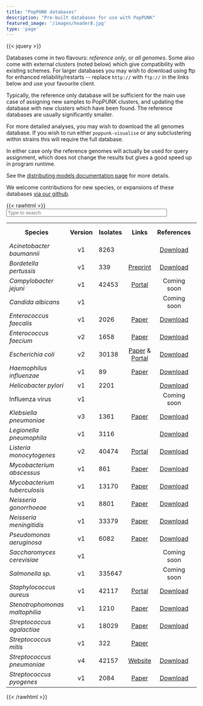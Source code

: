 ```yaml
---
title: "PopPUNK databases"
description: "Pre-built databases for use with PopPUNK"
featured_image: '/images/header8.jpg'
type: 'page'
---
```

{{< jquery >}}

Databases come in two flavours: *reference only*, or *all genomes*. Some also come
with external clusters (noted below) which give compatibility with existing schemes.
For larger databases you may wish to download using ftp for enhanced reliability/restarts
-- replace `http://` with `ftp://` in the links below and use your favourite client.

Typically, the reference only database will be sufficient for the main use case of assigning new samples to PopPUNK clusters, and updating the database with new clusters which have been found. The reference databases are usually significantly smaller.

For more detailed analyses, you may wish to download the all genomes database. If you wish to run either `poppunk-visualise` or any subclustering within strains this will require the full database.

In either case only the reference genomes will actually be used for query assignment, which does not change the results but gives a good speed up in program runtime.

See the [distributing models documentation page](https://poppunk.readthedocs.io/en/latest/model_distribution.html) for more details.

We welcome contributions for new species, or expansions of these databases [via our github](https://github.com/bacpop/PopPUNK/issues/new?assignees=johnlees&labels=enhancement&template=add-species-database.md&title=%5Bdatabase%5D).

{{< rawhtml >}}
<input type="text" id="search" size="50" placeholder="Type to search" title="Type in a name">
<table id="db-table" class="text-center align-middle">
  <tr class="header">
    <th width="28%" style="text-align:center">Species</th>
    <th width="5%" style="text-align:center;">Version</th>
    <th width="5%" style="text-align:center">Isolates</th>
    <th width="10%" style="text-align:center">Links</th>
    <th width="10%" style="text-align:center">References</th>
    <th width="10%" style="text-align:center">All</th>
    <th width="10%" style="text-align:center">External clusters</th>
  </tr>
  <tr>
    <td><i>Acinetobacter baumannii</i></td>
    <td style="text-align:center">v1</td>
    <td>8263</td>
    <td style="text-align:center"></td>
    <td style="text-align:center"><a href="http://ftp.ebi.ac.uk/pub/databases/pp_dbs/Acinetobacter_baumannii_v1_refs.tar.bz2">Download</a></td>
    <td style="text-align:center"><a href="http://ftp.ebi.ac.uk/pub/databases/pp_dbs/Acinetobacter_baumannii_v1_full.tar.bz2">Download</a></td>
    <td></td>
  </tr>
  <tr>
    <td><i>Bordetella pertussis</i></td>
    <td style="text-align:center">v1</td>
    <td>339</td>
    <td style="text-align:center"><a href="https://www.biorxiv.org/content/10.1101/2022.01.20.475763v1">Preprint</a></td>
    <td style="text-align:center"><a href="https://ftp.ebi.ac.uk/pub/databases/pp_dbs/Bordetella_pertussis_refs.tar.bz2">Download</a></td>
    <td style="text-align:center"><a href="https://ftp.ebi.ac.uk/pub/databases/pp_dbs/Bordetella_pertussis_full.tar.bz2">Download</a></td>
    <td></td>
  </tr>
    <tr>
    <td><i>Campylobacter jejuni</i></td>
    <td style="text-align:center">v1</td>
    <td>42453</td>
    <td style="text-align:center"><a href="https://www.ncbi.nlm.nih.gov/pathogens/">Portal</a></td>
    <td style="text-align:center">Coming soon</td>
    <td style="text-align:center"></td>
    <td></td>
  </tr>
  <tr>
    <td><i>Candida albicans</i></td>
    <td style="text-align:center">v1</td>
    <td></td>
    <td style="text-align:center"></td>
    <td style="text-align:center">Coming soon</td>
    <td style="text-align:center"></td>
    <td></td>
  </tr>
    <tr>
    <td><i>Enterococcus faecalis</i></td>
    <td style="text-align:center">v1</td>
    <td>2026</td>
    <td style="text-align:center"><a href="https://doi.org/10.1038/s41467-021-21749-5">Paper</a></td>
    <td style="text-align:center"><a href="https://ftp.ebi.ac.uk/pub/databases/pp_dbs/enterococcus_faecalis_v1_refs.tar.bz2">Download</a></td>
    <td style="text-align:center"><a href="https://ftp.ebi.ac.uk/pub/databases/pp_dbs/enterococcus_faecalis_v1_full.tar.bz2">Download</a></td>
    <td></td>
  </tr>
  <tr>
    <td><i>Enterococcus faecium</i></td>
    <td style="text-align:center">v2</td>
    <td>1658</td>
    <td style="text-align:center"><a href="https://www.nature.com/articles/s41564-020-00806-7">Paper</a></td>
    <td style="text-align:center"><a href="http://ftp.ebi.ac.uk/pub/databases/pp_dbs/Enterococcus_faecium_v2_refs.tar.bz2">Download</a></td>
    <td style="text-align:center"><a href="http://ftp.ebi.ac.uk/pub/databases/pp_dbs/Enterococcus_faecium_v2_full.tar.bz2">Download</a></td>
    <td></td>
  </tr>
  <tr>
    <td><i>Escherichia coli</i></td>
    <td style="text-align:center">v2</td>
    <td>30138</td>
    <td style="text-align:center"><a href="https://doi.org/10.1099/mgen.0.000499">Paper</a> & <a href="https://www.ncbi.nlm.nih.gov/pathogens/">Portal</a></td>
    <td style="text-align:center"><a href="https://ftp.ebi.ac.uk/pub/databases/pp_dbs/escherichia_coli_v2_refs.tar.bz2">Download</a></td>
    <td style="text-align:center"><a href="https://ftp.ebi.ac.uk/pub/databases/pp_dbs/escherichia_coli_v2_full.tar.bz2">Download</a></td>
    <td></td>
  </tr>
  <tr>
    <td><i>Haemophilus influenzae</i></td>
    <td style="text-align:center">v1</td>
    <td>89</td>
    <td style="text-align:center"><a href="https://doi.org/10.1073/pnas.1403353111">Paper</a></td>
    <td style="text-align:center"><a href="https://ftp.ebi.ac.uk/pub/databases/pp_dbs/Haemophilus_influenzae_v1_refs.tar.bz2">Download</a></td>
    <td style="text-align:center"><a href="https://ftp.ebi.ac.uk/pub/databases/pp_dbs/Haemophilus_influenzae_v1_full.tar.bz2">Download</a></td>
    <td></td>
  </tr>
    <tr>
    <td><i>Helicobacter pylori</i></td>
    <td style="text-align:center">v1</td>
    <td>2201</td>
    <td style="text-align:center"></td>
    <td style="text-align:center"><a href="https://ftp.ebi.ac.uk/pub/databases/pp_dbs/Helicobacter_pylori_v1_refs.tar.bz2">Download</a></td>
    <td style="text-align:center"><a href="https://ftp.ebi.ac.uk/pub/databases/pp_dbs/Helicobacter_pylori_v1_full.tar.bz2">Download</a></td>
    <td></td>
  </tr>
  <tr>
    <td>Influenza virus</td>
    <td style="text-align:center">v1</td>
    <td></td>
    <td style="text-align:center"></td>
    <td style="text-align:center">Coming soon</td>
    <td style="text-align:center"></td>
    <td></td>
  </tr>
    <tr>
    <td><i>Klebsiella pneumoniae</i></td>
    <td style="text-align:center">v3</td>
    <td>1361</td>
    <td style="text-align:center"><a href="https://doi.org/10.1038/s41564-019-0492-8">Paper</a></td>
    <td style="text-align:center"><a href="https://ftp.ebi.ac.uk/pub/databases/pp_dbs/Klebsiella_pneumoniae_v3_refs.tar.bz2">Download</a></td>
    <td style="text-align:center"><a href="https://ftp.ebi.ac.uk/pub/databases/pp_dbs/Klebsiella_pneumoniae_v3_full.tar.bz2">Download</a></td>
    <td></td>
  </tr>
  <tr>
    <td><i>Legionella pneumophila</i></td>
    <td style="text-align:center">v1</td>
    <td>3116</td>
    <td style="text-align:center"></td>
    <td style="text-align:center"><a href="https://ftp.ebi.ac.uk/pub/databases/pp_dbs/Legionella_pneumophila_v1_refs.tar.bz2">Download</a></td>
    <td style="text-align:center"><a href="https://ftp.ebi.ac.uk/pub/databases/pp_dbs/Legionella_pneumophila_v1_full.tar.bz2">Download</a></td>
    <td></td>
  </tr>
  <tr>
    <td><i>Listeria monocytogenes</i></td>
    <td style="text-align:center">v2</td>
    <td>40474</td>
    <td style="text-align:center"><a href="https://www.ncbi.nlm.nih.gov/pathogens/">Portal</a></td>
    <td style="text-align:center"><a href="https://ftp.ebi.ac.uk/pub/databases/pp_dbs/listeria_monocytogenes_v2_refs.tar.bz2">Download</a></td>
    <td style="text-align:center"><a href="https://ftp.ebi.ac.uk/pub/databases/pp_dbs/listeria_monocytogenes_v2_full.tar.bz2">Download</a></td>
    <td></td>
  </tr>
  <tr>
    <td><i>Mycobacterium abscessus</i></td>
    <td style="text-align:center">v1</td>
    <td>861</td>
    <td style="text-align:center"><a href="https://doi.org/10.1038/s41564-021-00963-3">Paper</a></td>
    <td style="text-align:center"><a href="https://ftp.ebi.ac.uk/pub/databases/pp_dbs/mycobacterium_abscessus_v1_refs.tar.bz2">Download</a></td>
    <td style="text-align:center"><a href="https://ftp.ebi.ac.uk/pub/databases/pp_dbs/mycobacterium_abscessus_v1.tar.bz2">Download</a></td>
    <td style="text-align:center">DCC</td>
  </tr>
  <tr>
    <td><i>Mycobacterium tuberculosis</i></td>
    <td style="text-align:center">v1</td>
    <td>13170</td>
    <td style="text-align:center"><a href="https://doi.org/10.1371/journal.pbio.3001421">Paper</a></td>
    <td style="text-align:center"><a href="http://ftp.ebi.ac.uk/pub/databases/pp_dbs/Mycobacterium_tuberculosis_v1_refs.tar.bz2">Download</a></td>
    <td style="text-align:center"><a href="http://ftp.ebi.ac.uk/pub/databases/pp_dbs/Mycobacterium_tuberculosis_v1_full.tar.bz2">Download</a></td>
    <td style="text-align:center">Lineage</td>
  </tr>
   <tr>
    <td><i>Neisseria gonorrhoeae</i></td>
    <td style="text-align:center">v1</td>
    <td>8801</td>
    <td style="text-align:center"><a href="https://doi.org/10.1371/journal.pbio.3001421">Paper</a></td>
    <td style="text-align:center"><a href="https://ftp.ebi.ac.uk/pub/databases/pp_dbs/Neisseria_gonorrhoeae_v1_refs.tar.bz2">Download</a></td>
    <td style="text-align:center"><a href="https://ftp.ebi.ac.uk/pub/databases/pp_dbs/Neisseria_gonorrhoeae_v1_full.tar.bz2">Download</a></td>
    <td></td>
  </tr>
  <tr>
    <td><i>Neisseria meningitidis</i></td>
    <td style="text-align:center">v1</td>
    <td>33379</td>
    <td style="text-align:center"><a href="https://doi.org/10.12688/wellcomeopenres.14826.1">Paper</a></td>
    <td style="text-align:center"><a href="https://ftp.ebi.ac.uk/pub/databases/pp_dbs/Neisseria_meningitidis_v1_refs.tar.bz2">Download</a></td>
    <td style="text-align:center"><a href="https://ftp.ebi.ac.uk/pub/databases/pp_dbs/Neisseria_meningitidis_v1_full.tar.bz2">Download</a></td>
    <td></td>
  </tr>
  <tr>
    <td><i>Pseudomonas aeruginosa</i></td>
    <td style="text-align:center">v1</td>
    <td>6082</td>
    <td style="text-align:center"><a href="https://doi.org/10.1371/journal.pbio.3001421">Paper</a></td>
    <td style="text-align:center"><a href="https://ftp.ebi.ac.uk/pub/databases/pp_dbs/Pseudomonas_aeruginosa_v1_refs.tar.bz2">Download</a></td>
    <td style="text-align:center"><a href="https://ftp.ebi.ac.uk/pub/databases/pp_dbs/Pseudomonas_aeruginosa_v1_full.tar.bz2">Download</a></td>
    <td></td>
  </tr>
  <tr>
    <td><i>Saccharomyces cerevisiae</i></td>
    <td style="text-align:center">v1</td>
    <td></td>
    <td style="text-align:center"></td>
    <td style="text-align:center">Coming soon</td>
    <td style="text-align:center"></td>
    <td></td>
  </tr>
    <tr>
    <td><i>Salmonella sp.</i></td>
    <td style="text-align:center">v1</td>
    <td>335647</td>
    <td style="text-align:center"></td>
    <td style="text-align:center">Coming soon</td>
    <td style="text-align:center"></td>
    <td></td>
  </tr>
  <tr>
    <td><i>Staphylococcus aureus</i></td>
    <td style="text-align:center">v1</td>
    <td>42117</td>
    <td style="text-align:center"><a href="https://staphopia.emory.edu/">Portal</a></td>
    <td style="text-align:center"><a href="https://ftp.ebi.ac.uk/pub/databases/pp_dbs/staphylococcus_aureus_v1_refs.tar.bz2">Download</a></td>
    <td style="text-align:center"><a href="https://ftp.ebi.ac.uk/pub/databases/pp_dbs/staphylococcus_aureus_v1_full.tar.bz2">Download</a></td>
    <td></td>
  </tr>
    <tr>
    <td><i>Stenotrophomonas maltophilia</i></td>
    <td style="text-align:center">v1</td>
    <td>1210</td>
    <td style="text-align:center"><a href="https://doi.org/10.1038/s41467-020-15123-0">Paper</a></td>
    <td style="text-align:center"><a href="https://ftp.ebi.ac.uk/pub/databases/pp_dbs/Stenotrophomonas_maltophilia_v1_refs.tar.bz2">Download</a></td>
    <td style="text-align:center"><a href="https://ftp.ebi.ac.uk/pub/databases/pp_dbs/Stenotrophomonas_maltophilia_v1_full.tar.bz2">Download</a></td>
    <td></td>
  </tr>
    <tr>
    <td><i>Streptococcus agalactiae</i></td>
    <td style="text-align:center">v1</td>
    <td>18029</td>
    <td style="text-align:center"><a href="https://doi.org/10.12688/wellcomeopenres.14826.1">Paper</a></td>
    <td style="text-align:center"><a href="https://ftp.ebi.ac.uk/pub/databases/pp_dbs/Streptococcus_agalactiae_v1_refs.tar.gz">Download</a></td>
    <td style="text-align:center"><a href="https://ftp.ebi.ac.uk/pub/databases/pp_dbs/Streptococcus_agalactiae_v1_full.tar.gz">Download</a></td>
    <td></td>
  </tr>
    <tr>
    <td><i>Streptococcus mitis</i></td>
    <td style="text-align:center">v1</td>
    <td>322</td>
    <td style="text-align:center"><a href="https://doi.org/10.1128/jcm.00802-22">Paper</a></td>
    <td style="text-align:center"></td>
    <td style="text-align:center"><a href="https://ftp.ebi.ac.uk/pub/databases/pp_dbs/Streptococcus_mitis_v1_full.tar.gz">Download</a></td>
    <td></td>
  </tr>
  <tr>
    <td><i>Streptococcus pneumoniae</i></td>
    <td style="text-align:center">v4</td>
    <td>42157</td>
    <td style="text-align:center"><a href="https://www.pneumogen.net/gps/">Website</a></td>
    <td style="text-align:center"><a href="https://ftp.ebi.ac.uk/pub/databases/pp_dbs/Streptococcus_pneumoniae_v4_ref.tar.bz2">Download</a></td>
    <td style="text-align:center"><a href="https://ftp.ebi.ac.uk/pub/databases/pp_dbs/Streptococcus_pneumoniae_v4_full.tar.bz2">Download</a></td>
    <td style="text-align:center">GPSC</td>
  </tr>
  <tr>
    <td><i>Streptococcus pyogenes</i></td>
    <td style="text-align:center">v1</td>
    <td>2084</td>
    <td style="text-align:center"><a href="https://doi.org/10.1038/s41588-019-0417-8">Paper</a></td>
    <td style="text-align:center"><a href="https://ftp.ebi.ac.uk/pub/databases/pp_dbs/Streptococcus_pneumoniae_v4_ref.tar.bz2">Download</a></td>
    <td style="text-align:center"><a href="https://ftp.ebi.ac.uk/pub/databases/pp_dbs/Streptococcus_pneumoniae_v4_full.tar.bz2">Download</a></td>
    <td></td>
  </tr>
</table>
</div>
<script>
$('#search').keyup(function() {

    var val = '^(?=.*\\b' + $.trim($(this).val()).split(/\s+/).join('\\b)(?=.*\\b') + ').*$',
        reg = RegExp(val, 'i'),
        text;


    $("#db-table tr").each(function (index) {
        if (!index) return;
        $(this).find("td").each(function () {
        text = $(this).text().replace(/\s+/g, ' ');
        var not_found = !reg.test(text);
        $(this).closest('tr').toggle(!not_found);
        return !reg.test(text);
        });
    });
});
</script>
{{< /rawhtml >}}
